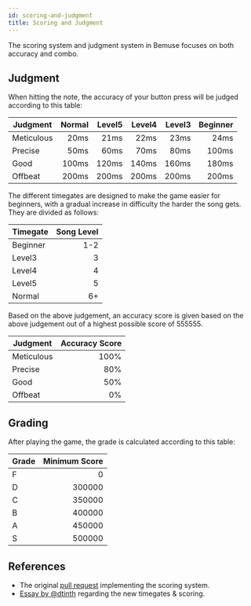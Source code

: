 ```yaml
---
id: scoring-and-judgment
title: Scoring and Judgment
---
```


The scoring system and judgment system in Bemuse focuses on both accuracy and combo.

## Judgment

When hitting the note, the accuracy of your button press will be judged according to this table:

| Judgment   | Normal | Level5 | Level4 | Level3 | Beginner |
| ---------- | -----: | -----: | -----: | -----: | -------: |
| Meticulous |   20ms |   21ms |   22ms |   23ms |     24ms |
| Precise    |   50ms |   60ms |   70ms |   80ms |    100ms |
| Good       |  100ms |  120ms |  140ms |  160ms |    180ms |
| Offbeat    |  200ms |  200ms |  200ms |  200ms |    200ms |

The different timegates are designed to make the game easier for beginners, with a gradual increase in difficulty the harder the song gets. They are divided as follows:

| Timegate | Song Level |
| -------- | ---------: |
| Beginner |        1-2 |
| Level3   |          3 |
| Level4   |          4 |
| Level5   |          5 |
| Normal   |         6+ |

Based on the above judgement, an accuracy score is given based on the above judgement out of a highest possible score of 555555.

| Judgment   | Accuracy Score |
| ---------- | -------------: |
| Meticulous |           100% |
| Precise    |            80% |
| Good       |            50% |
| Offbeat    |             0% |

## Grading

After playing the game, the grade is calculated according to this table:

| Grade | Minimum Score |
| ----- | ------------: |
| F     |             0 |
| D     |        300000 |
| C     |        350000 |
| B     |        400000 |
| A     |        450000 |
| S     |        500000 |

## References

* The original [pull request](https://github.com/bemusic/bemuse/pull/446) implementing the scoring system.
* [Essay by @dtinth](https://qiita.com/dtinth/items/5b9f6b876a0a777eec50) regarding the new timegates & scoring.
